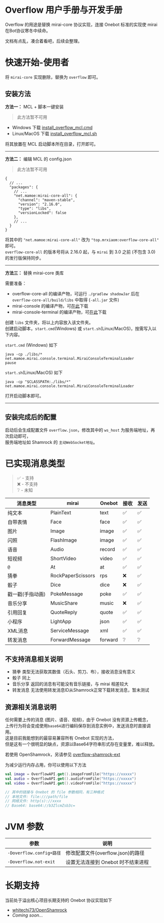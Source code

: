# Overflow 用户手册与开发手册

Overflow 的用途是替换 mirai-core 协议实现，连接 Onebot 标准的实现使 mirai 在Bot协议寒冬中续命。

文档有点乱，凑合着看吧，后续会整理。

# 快速开始-使用者

将 `mirai-core` 实现删除，替换为 `overflow` 即可。

## 安装方法

**方法一：** MCL + 脚本一键安装

> 此方法暂不可用

- Windows 下载 [install_overflow_mcl.cmd](install_overflow_mcl.cmd)
- Linux/MacOS 下载 [install_overflow_mcl.sh](install_overflow_mcl.sh)

将其放置在 MCL 启动脚本所在目录，打开即可。

------

**方法二：** 编辑 MCL 的 config.json

> 此方法暂不可用

```json5
{
  // ...
  "packages": {
    // ...
    "net.mamoe:mirai-core-all": {
      "channel": "maven-stable",
      "version": "2.16.0",
      "type": "libs",
      "versionLocked": false
    },
    // ...
  }
}
```
将其中的 `"net.mamoe:mirai-core-all"` 改为 `"top.mrxiaom:overflow-core-all"` 即可。  
`overflow-core-all` 的版本号将从 2.16.0 起，与 `mirai` 到 3.0 之前 (不包含 3.0) 的发行版保持同步。

------
**方法三：** 替换 mirai-core 类库

需要准备：
- overflow-core-all 的编译产物，可运行 `./gradlew shadowJar` 后在 `overflow-core-all/build/libs` 中取得 (`-all.jar` 文件)
- mirai-console 的编译产物，可[在此](https://mirrors.huaweicloud.com/repository/maven/net/mamoe/mirai-console/2.16.0/mirai-console-2.16.0-all.jar)下载
- mirai-console-terminal 的编译产物，可[在此](https://mirrors.huaweicloud.com/repository/maven/net/mamoe/mirai-console-terminal/2.16.0/mirai-console-terminal-2.16.0-all.jar)下载

创建 `libs` 文件夹，将以上内容放入该文件夹。  
创建启动脚本，`start.cmd`(Windows) 或 `start.sh`(Linux/MacOS)，按需写入以下内容。

`start.cmd` (Windows) 如下
```shell
java -cp ./libs/* net.mamoe.mirai.console.terminal.MiraiConsoleTerminalLoader
pause
```
`start.sh`(Linux/MacOS) 如下
```shell
java -cp "$CLASSPATH:./libs/*" net.mamoe.mirai.console.terminal.MiraiConsoleTerminalLoader
```

打开启动脚本即可。

------

## 安装完成后的配置

启动后会生成配置文件 `overflow.json`，修改其中的 `ws_host` 为服务端地址，再次启动即可，  
服务端地址如 Shamrock 的 `主动WebSocket地址`。

# 已实现消息类型

> ✅ - 支持  
> ❌ - 不支持  
> ❔ - 未知

| 消息类型      | mirai             | Onebot  | 接收  | 发送  |
|-----------|-------------------|---------|-----|-----|
| 纯文本       | PlainText         | text    | ✅   | ✅   |
| 自带表情      | Face              | face    | ✅   | ✅   |
| 图片        | Image             | image   | ✅   | ✅   |
| 闪照        | FlashImage        | image   | ✅   | ✅   |
| 语音        | Audio             | record  | ✅   | ✅   |
| 短视频       | ShortVideo        | video   | ✅   | ✅   |
| `@`       | At                | at      | ✅   | ✅   |
| 猜拳        | RockPaperScissors | rps     | ❌   | ✅   |
| 骰子        | Dice              | dice    | ❌   | ✅   |
| 戳一戳(手指动画) | PokeMessage       | poke    | ✅   | ✅   |
| 音乐分享      | MusicShare        | music   | ❌   | ✅   |
| 引用回复      | QuoteReply        | quote   | ✅   | ✅   |
| 小程序       | LightApp          | json    | ✅   | ✅   |
| XML消息     | ServiceMessage    | xml     | ✅   | ✅   |
| 转发消息      | ForwardMessage    | forward | ❔   | ❔   |

## 不支持消息相关说明
* 猜拳 类型无法获取其数值（石头、剪刀、布），接收消息没有意义
* 骰子 同上
* 音乐分享 返回的消息有可能没有音乐链接，与 mirai 相差较大
* 转发消息 无法使用转发消息ID从Shamrock正常下载转发消息，暂未测试

## 资源相关消息说明

任何需要上传的消息 (图片、语音、视频)，由于 Onebot 没有资源上传概念，  
上传行为将会变成使用`base64`进行编码保存到消息实例中，发送消息时直接调用。  
这是目前我能想到的最容易兼容所有 Onebot 实现的方法，  
但是这有一个很明显的缺点，资源以Base64字符串形式存在变量里，难以释放。  

若使用 OpenShamrock，另请参见 [overflow-shamrock-ext](https://github.com/project-tRNA/overflow-shamrock-ext)

为减少运行内存占用，你可以使用以下方法

```kotlin
val image = OverflowAPI.get().imageFromFile("https://xxxxx")
val audio = OverflowAPI.get().audioFromFile("https://xxxxx")
val video = OverflowAPI.get().videoFromFile("https://xxxxx")

// 其中的链接与 Onebot 的 file 参数相同，有三种格式
// 本地文件: file:///path/file
// 网络文件: http(s)://xxxx
// Base64: base64://b3ZlcmZsb3c=
```

# JVM 参数

| 参数                     | 说明                       |
|------------------------|--------------------------|
| `-Doverflow.config=路径` | 修改配置文件(overflow.json)的路径 |
| `-Doverflow.not-exit`  | 设置无法连接到 Onebot 时不结束进程    |

# 长期支持

当前处于溢出核心项目长期支持的 Onebot 协议实现如下

* [whitechi73/OpenShamrock](https://github.com/whitechi73/OpenShamrock)
* *Coming soon...*

